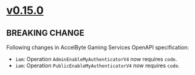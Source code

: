 # [v0.15.0]

## BREAKING CHANGE

Following changes in AccelByte Gaming Services OpenAPI specification:

- `iam`: Operation `AdminEnableMyAuthenticatorV4` now requires `code`.
- `iam`: Operation `PublicEnableMyAuthenticatorV4` now requires `code`.

[v0.15.0]: https://github.com/AccelByte/accelbyte-python-modular-sdk/compare/services-iam/v0.14.0..services-iam/v0.15.0
